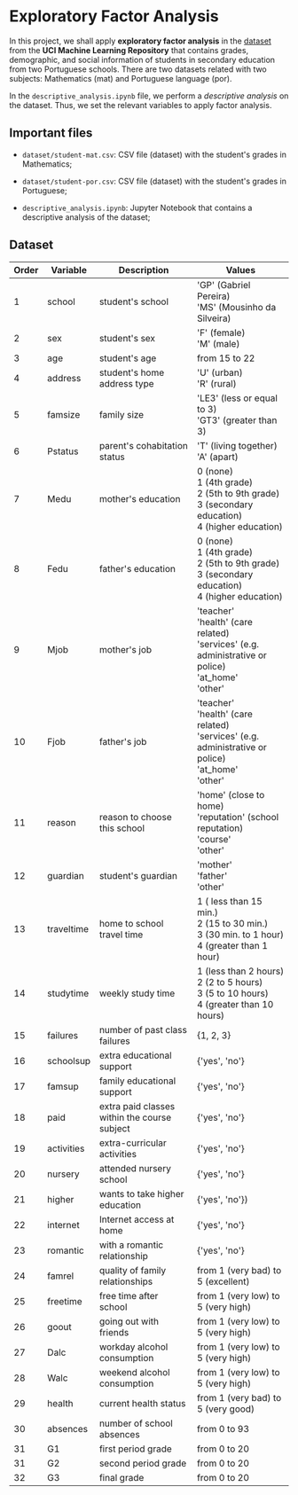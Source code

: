 # Exploratory Factor Analysis

In this project, we shall apply **exploratory factor analysis** in the [dataset](http://archive.ics.uci.edu/ml/datasets/Student+Performance) from the **UCI Machine Learning Repository** that contains grades, demographic, and social information of students in secondary education from two Portuguese schools. There are two datasets related with two subjects: Mathematics (mat) and Portuguese language (por). 

In the `descriptive_analysis.ipynb` file, we perform a *descriptive analysis* on the dataset. Thus, we set the relevant variables to apply factor analysis.

## Important files

- `dataset/student-mat.csv`: CSV file (dataset) with the student's grades in Mathematics;

- `dataset/student-por.csv`: CSV file (dataset) with the student's grades in Portuguese;

- `descriptive_analysis.ipynb`: Jupyter Notebook that contains a descriptive analysis of the dataset;

## Dataset

| Order | Variable | Description | Values |
| --- | --- | --- | --- |
| 1 | school | student's school | 'GP' (Gabriel Pereira)<br> 'MS' (Mousinho da Silveira) |
| 2 | sex | student's sex | 'F' (female)<br> 'M' (male) |
| 3 | age | student's age | from 15 to 22 |
| 4 | address | student's home address type |'U' (urban)<br> 'R' (rural) |
| 5 | famsize | family size | 'LE3' (less or equal to 3)<br> 'GT3' (greater than 3) |
| 6 | Pstatus | parent's cohabitation status | 'T' (living together)<br> 'A' (apart) |
| 7 | Medu | mother's education | 0 (none)<br> 1 (4th grade)<br> 2 (5th to 9th grade)<br> 3 (secondary education)<br> 4 (higher education) |
| 8 | Fedu | father's education | 0 (none)<br> 1 (4th grade)<br> 2 (5th to 9th grade)<br> 3 (secondary education)<br> 4 (higher education) |
| 9 | Mjob | mother's job | 'teacher'<br> 'health' (care related)<br> 'services' (e.g. administrative or police)<br> 'at_home'<br> 'other' |
| 10 | Fjob | father's job | 'teacher'<br> 'health' (care related)<br> 'services' (e.g. administrative or police)<br> 'at_home'<br> 'other' |
| 11 | reason | reason to choose this school | 'home' (close to home)<br> 'reputation' (school reputation)<br> 'course'<br> 'other' |
| 12 | guardian | student's guardian | 'mother'<br> 'father'<br> 'other' |
| 13 | traveltime | home to school travel time | 1 ( less than 15 min.)<br> 2 (15 to 30 min.)<br> 3 (30 min. to 1 hour)<br> 4 (greater than 1 hour) |
| 14 | studytime | weekly study time | 1 (less than 2 hours)<br> 2 (2 to 5 hours)<br> 3 (5 to 10 hours)<br> 4 (greater than 10 hours) |
| 15 | failures | number of past class failures | {1, 2, 3} |
| 16 | schoolsup | extra educational support | {'yes', 'no'} |
| 17 | famsup | family educational support | {'yes', 'no'} |
| 18 | paid | extra paid classes within the course subject | {'yes', 'no'} |
| 19 | activities | extra-curricular activities | {'yes', 'no'} |
| 20 | nursery | attended nursery school | {'yes', 'no'} |
| 21 | higher | wants to take higher education | {'yes', 'no'}) |
| 22 | internet | Internet access at home | {'yes', 'no'} |
| 23 | romantic | with a romantic relationship | {'yes', 'no'} |
| 24 | famrel | quality of family relationships | from 1 (very bad) to 5 (excellent) |
| 25 | freetime | free time after school | from 1 (very low) to 5 (very high) |
| 26 | goout | going out with friends | from 1 (very low) to 5 (very high) |
| 27 | Dalc | workday alcohol consumption | from 1 (very low) to 5 (very high) |
| 28 | Walc | weekend alcohol consumption | from 1 (very low) to 5 (very high) |
| 29 | health | current health status | from 1 (very bad) to 5 (very good) |
| 30 | absences | number of school absences | from 0 to 93 |
| 31 | G1 | first period grade | from 0 to 20 |
| 31 | G2 | second period grade | from 0 to 20 |
| 32 | G3 | final grade | from 0 to 20 |